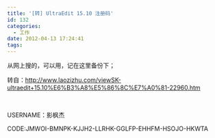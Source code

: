 ```yaml
---
title: '[转] UltraEdit 15.10 注册码'
id: 132
categories:
  - 工作
date: 2012-04-13 17:24:41
tags:
---
```


从网上搜的，可以用，记在这里备份下；

转自：http://www.laozizhu.com/viewSK-ultraedit+15.10%E6%B3%A8%E5%86%8C%E7%A0%81-22960.htm

&nbsp;

USERNAME：影枫杰

CODE:JMWOI-BMNPK-KJJH2-LLRHK-GGLFP-EHHFM-HSOJO-HKWTA